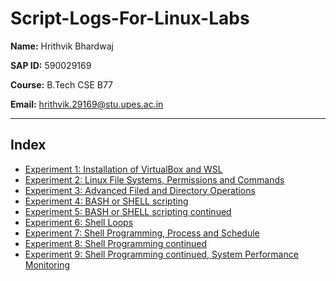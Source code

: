 # Script-Logs-For-Linux-Labs



**Name:** Hrithvik Bhardwaj

**SAP ID:** 590029169

**Course:** B.Tech CSE B77

**Email:** hrithvik.29169@stu.upes.ac.in

---

## Index

* [Experiment 1: Installation of VirtualBox and WSL]([590029169]Exp[1]_ScriptLog.md)
* [Experiment 2: Linux File Systems, Permissions and Commands]([590029169]Exp[2]_ScriptLog.md)
* [Experiment 3: Advanced Filed and Directory Operations]([590029169]Exp[3]_ScriptLog.md)
* [Experiment 4: BASH or SHELL scripting]([590029169]Exp[4]_ScriptLog.md)
* [Experiment 5: BASH or SHELL scripting continued]([590029169]Exp[5]_ScriptLog.md)
* [Experiment 6: Shell Loops]([590029169]Exp[6]_ScriptLog.md)
* [Experiment 7: Shell Programming, Process and Schedule]([590029169]Exp[7]_ScriptLog.md)
* [Experiment 8: Shell Programming continued]([590029169]Exp[8]_ScriptLog.md)
* [Experiment 9: Shell Programming continued, System Performance Monitoring]([590029169]Exp[9]_ScriptLog.md)
